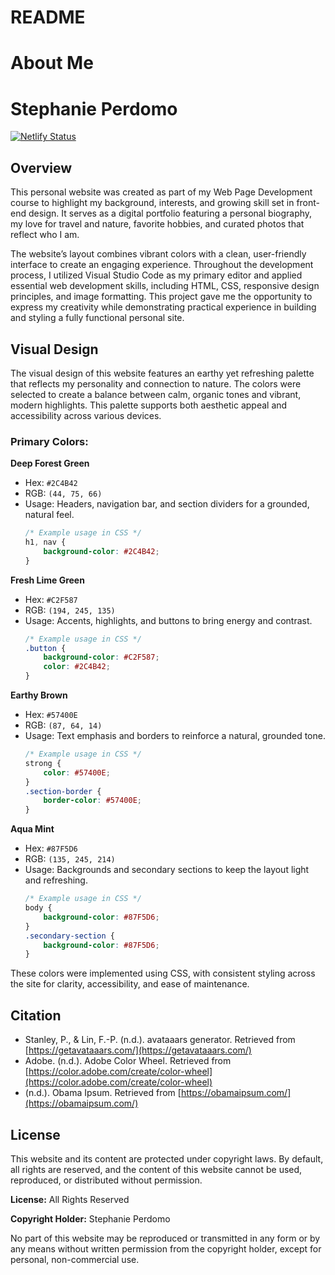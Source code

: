 # README

# About Me

# Stephanie Perdomo 

[![Netlify Status](https://api.netlify.com/api/v1/badges/280895eb-729c-409c-8299-52adc628a4fe/deploy-status)](https://app.netlify.com/sites/stephyyp-aboutme/deploys)

## Overview

This personal website was created as part of my Web Page Development course to highlight my background, interests, and growing skill set in front-end design. It serves as a digital portfolio featuring a personal biography, my love for travel and nature, favorite hobbies, and curated photos that reflect who I am.

The website’s layout combines vibrant colors with a clean, user-friendly interface to create an engaging experience. Throughout the development process, I utilized Visual Studio Code as my primary editor and applied essential web development skills, including HTML, CSS, responsive design principles, and image formatting. This project gave me the opportunity to express my creativity while demonstrating practical experience in building and styling a fully functional personal site.

## Visual Design
The visual design of this website features an earthy yet refreshing palette that reflects my personality and connection to nature. The colors were selected to create a balance between calm, organic tones and vibrant, modern highlights. This palette supports both aesthetic appeal and accessibility across various devices.

### Primary Colors:

**Deep Forest Green**
* Hex: `#2C4B42`
* RGB: `(44, 75, 66)`
* Usage: Headers, navigation bar, and section dividers for a grounded, natural feel.
    ```css
    /* Example usage in CSS */
    h1, nav {
        background-color: #2C4B42;
    }
    ```

**Fresh Lime Green**
* Hex: `#C2F587`
* RGB: `(194, 245, 135)`
* Usage: Accents, highlights, and buttons to bring energy and contrast.
    ```css
    /* Example usage in CSS */
    .button {
        background-color: #C2F587;
        color: #2C4B42;
    }
    ```

**Earthy Brown**
* Hex: `#57400E`
* RGB: `(87, 64, 14)`
* Usage: Text emphasis and borders to reinforce a natural, grounded tone.
    ```css
    /* Example usage in CSS */
    strong {
        color: #57400E;
    }
    .section-border {
        border-color: #57400E;
    }
    ```

**Aqua Mint**
* Hex: `#87F5D6`
* RGB: `(135, 245, 214)`
* Usage: Backgrounds and secondary sections to keep the layout light and refreshing.
    ```css
    /* Example usage in CSS */
    body {
        background-color: #87F5D6;
    }
    .secondary-section {
        background-color: #87F5D6;
    }
    ```

These colors were implemented using CSS, with consistent styling across the site for clarity, accessibility, and ease of maintenance.

## Citation

* Stanley, P., & Lin, F.-P. (n.d.). avataaars generator. Retrieved from [https://getavataaars.com/](https://getavataaars.com/)
* Adobe. (n.d.). Adobe Color Wheel. Retrieved from [https://color.adobe.com/create/color-wheel](https://color.adobe.com/create/color-wheel)
* (n.d.). Obama Ipsum. Retrieved from [https://obamaipsum.com/](https://obamaipsum.com/)

## License

This website and its content are protected under copyright laws. By default, all rights are reserved, and the content of this website cannot be used, reproduced, or distributed without permission.

**License:** All Rights Reserved

**Copyright Holder:** Stephanie Perdomo

No part of this website may be reproduced or transmitted in any form or by any means without written permission from the copyright holder, except for personal, non-commercial use.